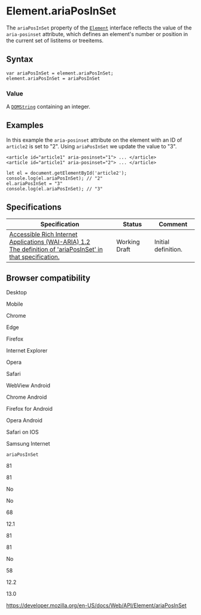 # Element.ariaPosInSet

The `ariaPosInSet` property of the [`Element`](../element) interface reflects the value of the `aria-posinset` attribute, which defines an element's number or position in the current set of listitems or treeitems.

## Syntax

    var ariaPosInSet = element.ariaPosInSet;
    element.ariaPosInSet = ariaPosInSet

### Value

A [`DOMString`](../domstring) containing an integer.

## Examples

In this example the `aria-posinset` attribute on the element with an ID of `article2` is set to "2". Using `ariaPosInSet` we update the value to "3".

    <article id="article1" aria-posinset="1"> ... </article>
    <article id="article1" aria-posinset="2"> ... </article>

    let el = document.getElementById('article2');
    console.log(el.ariaPosInSet); // "2"
    el.ariaPosInSet = "3"
    console.log(el.ariaPosInSet); // "3"

## Specifications

<table><thead><tr class="header"><th>Specification</th><th>Status</th><th>Comment</th></tr></thead><tbody><tr class="odd"><td><a href="https://www.w3.org/TR/wai-aria-1.2/#dom-ariamixin-ariaposinset">Accessible Rich Internet Applications (WAI-ARIA) 1.2<br />
<span class="small">The definition of 'ariaPosInSet' in that specification.</span></a></td><td><span class="spec-wd">Working Draft</span></td><td>Initial definition.</td></tr></tbody></table>

## Browser compatibility

Desktop

Mobile

Chrome

Edge

Firefox

Internet Explorer

Opera

Safari

WebView Android

Chrome Android

Firefox for Android

Opera Android

Safari on IOS

Samsung Internet

`ariaPosInSet`

81

81

No

No

68

12.1

81

81

No

58

12.2

13.0

<a href="https://developer.mozilla.org/en-US/docs/Web/API/Element/ariaPosInSet" class="_attribution-link">https://developer.mozilla.org/en-US/docs/Web/API/Element/ariaPosInSet</a>
